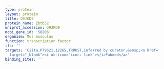 ```yaml
---
type: protein
layout: protein
title: Q9JKD9
protein_name: Zbtb32
uniprot_accession: Q9JKD9
ncbi_gene_id: '58206'
organism: Mus musculus
function: transcription factor
tfs: ''
targets: 'Ciita,P79621,12265,TRRUST,inferred by curator,&ensp;<a href="https://www.ncbi.nlm.nih.gov/pubmed/?term=22851713%5Buid%5D"
  target="_blank"><i uk-icon="icon: link"></i>Pubmed</a>'
binding_sites: ''
---
```

